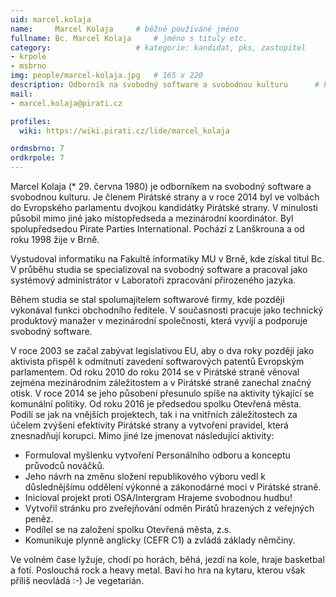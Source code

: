```yaml
---
uid: marcel.kolaja
name:     Marcel Kolaja  	# běžně používáné jméno
fullname: Bc. Marcel Kolaja  	# jméno s tituly etc.
category:                 	# kategorie: kandidat, pks, zastupitel
- krpole
- msbrno
img: people/marcel-kolaja.jpg   # 165 x 220
description: Odborník na svobodný software a svobodnou kulturu   	# kratký popis, max 160 znaků
mail:
- marcel.kolaja@pirati.cz

profiles:
  wiki: https://wiki.pirati.cz/lide/marcel_kolaja

ordmsbrno: 7
ordkrpole: 7
---
```

Marcel Kolaja (* 29. června 1980) je odborníkem na svobodný software a svobodnou kulturu. Je členem Pirátské strany a v roce 2014 byl ve volbách do Evropského parlamentu dvojkou kandidátky Pirátské strany. V minulosti působil mimo jiné jako místopředseda a mezinárodní koordinátor. Byl spolupředsedou Pirate Parties International. Pochází z Lanškrouna a od roku 1998 žije v Brně.

Vystudoval informatiku na Fakultě informatiky MU v Brně, kde získal titul Bc. V průběhu studia se specializoval na svobodný software a pracoval jako systémový administrátor v Laboratoři zpracování přirozeného jazyka.

Během studia se stal spolumajitelem softwarové firmy, kde později vykonával funkci obchodního ředitele. V současnosti pracuje jako technický produktový manažer v mezinárodní společnosti, která vyvíjí a podporuje svobodný software.

V roce 2003 se začal zabývat legislativou EU, aby o dva roky později jako aktivista přispěl k odmítnutí zavedení softwarových patentů Evropským parlamentem. Od roku 2010 do roku 2014 se v Pirátské straně věnoval zejména mezinárodním záležitostem a v Pirátské straně zanechal značný otisk. V roce 2014 se jeho působení přesunulo spíše na aktivity týkající se komunální politiky. Od roku 2016 je předsedou spolku Otevřená města. Podílí se jak na vnějších projektech, tak i na vnitřních záležitostech za účelem zvýšení efektivity Pirátské strany a vytvoření pravidel, která znesnadňují korupci. Mimo jiné lze jmenovat následující aktivity:

* Formuloval myšlenku vytvoření Personálního odboru a konceptu průvodců nováčků.
* Jeho návrh na změnu složení republikového výboru vedl k důslednějšímu oddělení výkonné a zákonodárné moci v Pirátské straně.
* Inicioval projekt proti OSA/Intergram Hrajeme svobodnou hudbu!
* Vytvořil stránku pro zveřejňování odměn Pirátů hrazených z veřejných peněz.
* Podílel se na založení spolku Otevřená města, z.s.
* Komunikuje plynně anglicky (CEFR C1) a zvládá základy němčiny.

Ve volném čase lyžuje, chodí po horách, běhá, jezdí na kole, hraje basketbal a fotí. Poslouchá rock a heavy metal. Baví ho hra na kytaru, kterou však příliš neovládá :-) Je vegetarián.
